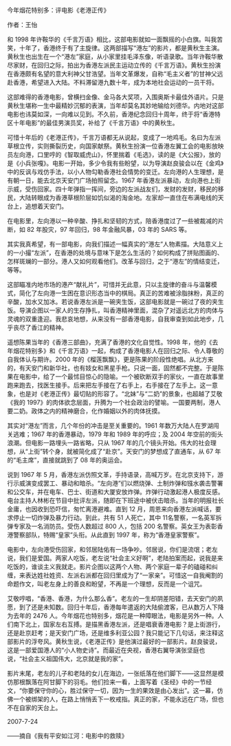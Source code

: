 今年烟花特别多：评电影《老港正传》

作者：王怡 

和 1998 年许鞍华的《千言万语》相比，这部电影就如一面飘摇的小白旗。叫我苦笑，十年了，香港终于有了主旋律。这两部描写“港左”的影片，都是黄秋生主演。黄秋生也出生在一个“港左”家庭，从小家里挂毛泽东像，听语录歌。当年许鞍华散尽家财，在回归之际，拍出为香港左派民主运动立传的《千言万语》。黄秋生扮演在香港颇有名望的意大利神父甘浩望。当年文革爆发，自称“毛主义者”的甘神父远赴香港，希望进入大陆。不料滞留港九数十年，成为本地社会运动的一员干将。

这部难得的香港电影，曾横扫金像、金马各大奖项，入围奥斯卡最佳外语片。只是黄秋生堪称一生中最精妙沉郁的表演，当年却莫名其妙地输给刘德华。内地对这部电影也讳莫如深，一向难以见到。不久前，香港纪念回归十周年，终于将“香港特区十年电影”的最佳男演员奖，补给了《千言万语》中的黄秋生。

可惜十年后的《老港正传》，千言万语都无从说起，变成了一地鸡毛。名曰为左派草根立传，实则撕裂历史，向国家献祭。黄秋生扮演一位香港左翼工会的电影放映员左向港，口里哼的《智取威虎山》，怀里揣着《毛选》，读的是《大公报》，放的是《小兵张嘎》。电影一开始，多少令我有些盼望，以为导演赵良骏会以在《金鸡》中的反讽与戏仿手法，以小人物勾勒香港社会情势的变迁。左向港的人生理想，是有朝一日，能去北京天安门广场拍照留念。1967 年香港左派暴动，左向港也上街示威，受伤回家。四十年弹指一挥间，旁边的左派战友们，发财的发财，移民的移民，大陆转眼成为香港草根阶层如饥似渴的淘金地。左家却一直住在布满电线的天台上，追想着天安门。

在电影里，左向港以一种辛酸、挣扎和坚韧的方式，陪香港度过了一些被裁减的片断，如 82 年股灾，97 年回归，98 年金融风暴，03 年的 SARS 等。

其实我真希望，有一部电影，向我们描述一幅真实的“港左”人物素描。大陆意义上的一小撮“左派”，在香港的处境与意味下是怎么生活的？如何构成了拼贴图画的、怎样斑斓的一部分。港人又如何观看他们。改革与回归，之于“港左”的情结变迁，等等。

这部瞄准内地市场的港产“献礼片”，可惜并无此意，只以主旋律的奋斗与温馨模式，简化了左向港一生困在意识形态当中的棋局。真正的苦难被涂脂抹粉，真正的辛酸，加水又加冰。若说香港左派是一碗夹生饭，这部电影就是一碗过了夜的夹生饭。导演企图以一家人的生存挣扎，叫香港精神里面，混杂了对遥远北方的肉体与灵魂的双重逢迎。我悲哀地想，从来没有一部香港电影，自我审查到如此地步，几乎丧尽了香江的精神。

遥想陈果当年的《香港三部曲》，充满了香港的文化自觉性。1998 年，他的《去年烟花特别多》和《千言万语》一起，构成了香港电影人在回归之际、令人尊敬的自我体认与期许。2000 年的《榴莲飘飘》，更是陈果的阶段性绝唱。从北方来的，有天安门和新华社，也有妓女和黑星手枪。只说一面，固然都不完整。于是陈果在电影中，给了一个最怵目惊心的隐喻。一个被砍断双手的家伙，一直在故事里跑来跑去，找医生接手。后来把左手接在了右手上，右手接在了左手上。这一意象，也是对《老港正传》最切贴的形容了。“北妹”与“二奶”的景象，也超越了艾敬《我的 1997》的肉体欲念层面，升腾为一个社会政治的譬喻。一国要两制，港人要二奶。政体之内的精神磨合，化作婚姻以外的肉体抚摸。

其实对“港左”而言，几个年份的冲击是至关重要的。1961 年数万大陆人在罗湖闯关逃难；1967 年的香港暴动，1979 年和 1989 年的呼应；及 2004 年空前的街头浪潮。但电影一路埋头一路省略，只从 1967 年的几个镜头开始。伟大的社会理想，从“上街”转个身，就被简化成了“赴京”。天安门的梦想成了直通车，从 67 年的“毛主席”，直接就跳到了 08 年的奥运会。

说到 1967 年 5 月，香港左派仿照文革，手持语录，高喊万岁。在北京支持下，游行示威演变成罢工、暴动和暗杀。“左向港”们以燃烧弹、土制炸弹和镪水袭击警署和公交车，并在电车、巴士、街道和大厦安放炸弹。炸弹行动激起港人极度反感。电台主持人林彬在节目中批评左派，随即在下班途中被伏击暗杀。当年的明报社长金庸，也因收到恐吓信，匆忙离港避难。直到 12 月，周恩来向香港左派喊话，要求停止一切炸弹及暴力行动。到此，共有 51 人死亡，其中 11名警察，一名英军拆弹专家及一名消防员。受伤人数超过 800 人，包括 200 名警察。英女王为表彰香港警察部队，特赐“皇家”头衔。从此直到 1997 年，称为“香港皇家警察”。

电影中，左向港受伤回家，和邻居陆佑有一场争吵。邻居说，你们是流氓；老左说，我们是爱国。两家人吃饭，老左说“社会主义好啊”，老陆拍案而起，说我是来吃饭的，谁谈主义我就走。影片企图以这两个人物、两个家庭一辈子的磕碰和纠缠，来表达姓社姓资、左派右派都在回归里成为了“一家亲”。可惜这一自我阉割的命题作文，叫老左身上的善良和盼望，不再是一个理想，反而是一个诅咒。

艾敬哼唱，“香港、香港，为什么那么香”。老左的一生却阴差阳错，去天安门的夙愿，到了还是未知数。回归十年后，香港每年遣返的大陆偷渡客，已从数万人下降为去年的 2476 人。今年烟花也特别多，烟花是一种障眼法，电影是另外一种。人们南下北上，国家左右互搏。是描黑香港左派，还是唱衰香港电影？是上街游行，还是赴京赶考；是天安门广场，还是维多利亚公园？我只能记下几句话，来注释这部影片的浮夸风。黄秋生说，《老港正传》是他演过最好的一部影片。赵良骏说，这是一部爱国港人的“小人物史诗”。而最近在央视，香港右翼导演张坚庭也说，“社会主义祖国伟大，北京就是我的家”。

影片末尾，老左的儿子和老陆的女儿在海边，一张纸落在他们脚下——这显然是模仿那根飘落在阿甘脚下的羽毛。他们捡来一看，上面写着《圣经》中的一节经文，“你要保守你的心，胜过保守一切，因为一生的果效是由心发出”。这一幕，仿佛一个被绑架的人，在路上悄悄丢下一枚戒指。真正的家，不能永远在广场，但也不在自家的天台上。

 

2007-7-24

——摘自《我有平安如江河：电影中的救赎》
